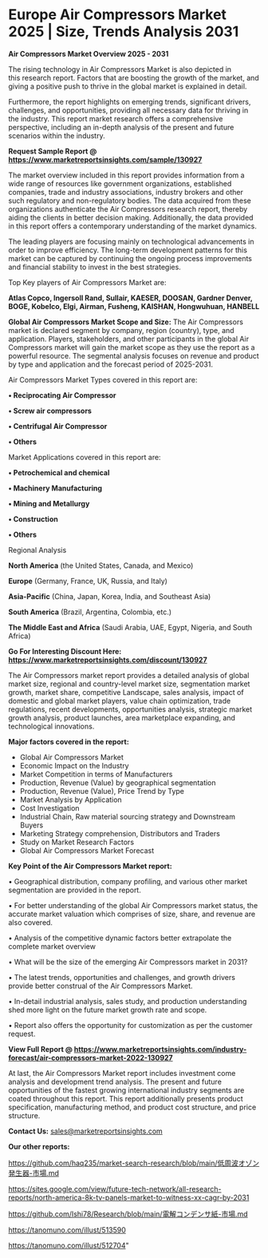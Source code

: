 # Europe Air Compressors Market 2025 | Size, Trends Analysis 2031

<Strong> Air Compressors Market Overview 2025 - 2031</strong>

The rising technology in Air Compressors Market is also depicted in this research report. Factors that are boosting the growth of the market, and giving a positive push to thrive in the global market is explained in detail.

Furthermore, the report highlights on emerging trends, significant drivers, challenges, and opportunities, providing all necessary data for thriving in the industry. This report market research offers a comprehensive perspective, including an in-depth analysis of the present and future scenarios within the industry.

<strong>Request Sample Report @ <a href=https://www.marketreportsinsights.com/sample/130927>https://www.marketreportsinsights.com/sample/130927</a></strong>

The market overview included in this report provides information from a wide range of resources like government organizations, established companies, trade and industry associations, industry brokers and other such regulatory and non-regulatory bodies. The data acquired from these organizations authenticate the Air Compressors research report, thereby aiding the clients in better decision making. Additionally, the data provided in this report offers a contemporary understanding of the market dynamics.

The leading players are focusing mainly on technological advancements in order to improve efficiency. The long-term development patterns for this market can be captured by continuing the ongoing process improvements and financial stability to invest in the best strategies.

Top Key players of Air Compressors Market are:

<strong>Atlas Copco, Ingersoll Rand, Sullair, KAESER, DOOSAN, Gardner Denver, BOGE, Kobelco, Elgi, Airman, Fusheng, KAISHAN, Hongwuhuan, HANBELL</strong>

<strong><b>Global Air Compressors Market Scope and Size:</b></strong>
The Air Compressors market is declared segment by company, region (country), type, and application. Players, stakeholders, and other participants in the global Air Compressors market will gain the market scope as they use the report as a powerful resource. The segmental analysis focuses on revenue and product by type and application and the forecast period of 2025-2031.

Air Compressors Market Types covered in this report are:

<strong>• Reciprocating Air Compressor

• Screw air compressors

• Centrifugal Air Compressor

• Others</strong>

Market Applications covered in this report are:

<strong>• Petrochemical and chemical

• Machinery Manufacturing

• Mining and Metallurgy

• Construction

• Others</strong> 

Regional Analysis

<strong>North America</strong> (the United States, Canada, and Mexico)

<strong>Europe</strong> (Germany, France, UK, Russia, and Italy)

<strong>Asia-Pacific</strong> (China, Japan, Korea, India, and Southeast Asia)

<strong>South America</strong> (Brazil, Argentina, Colombia, etc.)

<strong>The Middle East and Africa</strong> (Saudi Arabia, UAE, Egypt, Nigeria, and South Africa)

<strong>Go For Interesting Discount Here: <a href=https://www.marketreportsinsights.com/discount/130927>https://www.marketreportsinsights.com/discount/130927</a></strong>

The Air Compressors market report provides a detailed analysis of global market size, regional and country-level market size, segmentation market growth, market share, competitive Landscape, sales analysis, impact of domestic and global market players, value chain optimization, trade regulations, recent developments, opportunities analysis, strategic market growth analysis, product launches, area marketplace expanding, and technological innovations.

<strong><b>Major factors covered in the report:</b></strong>
<ul>
  <li>Global Air Compressors Market </li>
  <li>Economic Impact on the Industry</li>
  <li>Market Competition in terms of Manufacturers</li>
  <li>Production, Revenue (Value) by geographical segmentation</li>
  <li>Production, Revenue (Value), Price Trend by Type</li>
  <li>Market Analysis by Application</li>
  <li>Cost Investigation</li>
  <li>Industrial Chain, Raw material sourcing strategy and Downstream Buyers</li>
  <li>Marketing Strategy comprehension, Distributors and Traders</li>
  <li>Study on Market Research Factors</li>
  <li>Global Air Compressors Market Forecast</li>
</ul>

<strong><b>Key Point of the Air Compressors Market report:</b></strong>

• Geographical distribution, company profiling, and various other market segmentation are provided in the report.

• For better understanding of the global Air Compressors market status, the accurate market valuation which comprises of size, share, and revenue are also covered.

• Analysis of the competitive dynamic factors better extrapolate the complete market overview

• What will be the size of the emerging Air Compressors market in 2031?

• The latest trends, opportunities and challenges, and growth drivers provide better construal of the Air Compressors Market.

• In-detail industrial analysis, sales study, and production understanding shed more light on the future market growth rate and scope.

• Report also offers the opportunity for customization as per the customer request.

<strong><b>View Full Report @ <a href=https://www.marketreportsinsights.com/industry-forecast/air-compressors-market-2022-130927>https://www.marketreportsinsights.com/industry-forecast/air-compressors-market-2022-130927</a></b></strong>


At last, the Air Compressors Market report includes investment come analysis and development trend analysis. The present and future opportunities of the fastest growing international industry segments are coated throughout this report. This report additionally presents product specification, manufacturing method, and product cost structure, and price structure.

<strong>Contact Us:</strong>
sales@marketreportsinsights.com

<strong>Our other reports:</strong>

<a href=https://github.com/haq235/market-search-research/blob/main/低周波オゾン発生器-市場.md>https://github.com/haq235/market-search-research/blob/main/低周波オゾン発生器-市場.md</a>

<a href=https://sites.google.com/view/future-tech-network/all-research-reports/north-america-8k-tv-panels-market-to-witness-xx-cagr-by-2031>https://sites.google.com/view/future-tech-network/all-research-reports/north-america-8k-tv-panels-market-to-witness-xx-cagr-by-2031</a>

<a href=https://github.com/Ishi78/Research/blob/main/電解コンデンサ紙-市場.md>https://github.com/Ishi78/Research/blob/main/電解コンデンサ紙-市場.md</a>

<a href=https://tanomuno.com/illust/513590>https://tanomuno.com/illust/513590</a>

<a href=https://tanomuno.com/illust/512704>https://tanomuno.com/illust/512704</a>"
